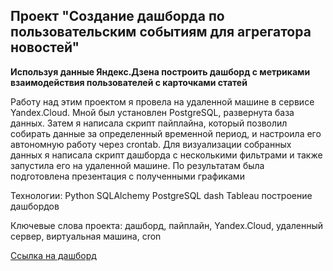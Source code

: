## Проект "Создание дашборда по пользовательским событиям для агрегатора новостей"

<b>Используя данные Яндекс.Дзена построить дашборд с метриками взаимодействия пользователей с карточками статей</b>


Работу над этим проектом я провела на удаленной машине в сервисе Yandex.Cloud. Мной был установлен PostgreSQL, развернута база данных. Затем я написала скрипт пайплайна, который позволил собирать данные за определенный временной период, и настроила его автономную работу через crontab. Для визуализации собранных данных я написала скрипт дашборда с несколькими фильтрами и также запустила его на удаленной машине. По результатам была подготовлена презентация с полученными графиками

Технологии: 
Python
SQLAlchemy
PostgreSQL
dash
Tableau
построение дашбордов

Ключевые слова проекта: дашборд, пайплайн, Yandex.Cloud, удаленный сервер, виртуальная машина, cron

[Ссылка на дашборд](https://public.tableau.com/app/profile/luwowmafia/viz/zen_tab/Dashboard?publish=yes)
